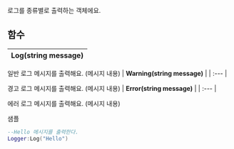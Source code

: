 
로그를 종류별로 출력하는 객체에요. 
## **함수**

| **Log(string message)** |
| :--- |

일반 로그 메시지를 출력해요. (메시지 내용) 
| **Warning(string message)** |
| :--- |

경고 로그 메시지를 출력해요. (메시지 내용) 
| **Error(string message)** |
| :--- |

에러 로그 메시지를 출력해요. (메시지 내용) 

샘플 

```lua
--Hello 메시지를 출력한다.
Logger:Log("Hello")
```
